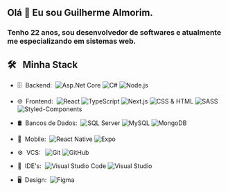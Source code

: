 
## Olá 👋 Eu sou Guilherme Almorim.

### Tenho 22 anos, sou desenvolvedor de softwares e atualmente me especializando em sistemas web.

## 🛠 &nbsp; Minha Stack

- 🗄 &nbsp;Backend:&nbsp;
  ![Asp.Net Core](https://img.shields.io/badge/-Asp.Net_Core-0A1A2F?style=for-the-badge&logo=microsoft)
  ![C#](https://img.shields.io/badge/-C_Sharp-0A1A2F?style=for-the-badge&logo=c-sharp)
  ![Node.js](https://img.shields.io/badge/-Node.js-0A1A2F?style=for-the-badge&logo=node.js)
  
- 🌐 &nbsp;Frontend:&nbsp;
  ![React](https://img.shields.io/badge/-React-0A1A2F?style=for-the-badge&logo=react)
  ![TypeScript](https://img.shields.io/badge/-TypeScript-0A1A2F?style=for-the-badge&logo=typescript)
  ![Next.js](https://img.shields.io/badge/-Next.js-0A1A2F?style=for-the-badge&logo=next.js)
  ![CSS & HTML](https://img.shields.io/badge/-CSS-0A1A2F?style=for-the-badge&logo=css3)
  ![SASS](https://img.shields.io/badge/-SASS-0A1A2F?style=for-the-badge&logo=sass)
  ![Styled-Components](https://img.shields.io/badge/-Styled_Components-0A1A2F?style=for-the-badge&logo=styled-components&logoColor=fff)
  
- 🛢 &nbsp;Bancos de Dados:&nbsp;
  ![SQL Server](https://img.shields.io/badge/-SQL_Server-0A1A2F?style=for-the-badge&logo=microsoft-sql-server)
  ![MySQL](https://img.shields.io/badge/-MySQL-0A1A2F?style=for-the-badge&logo=mysql&logoColor=00d8fd)
  ![MongoDB](https://img.shields.io/badge/-MongoDB-0A1A2F?style=for-the-badge&logo=mongodb)
  
- 📱 &nbsp;Mobile:&nbsp;
  ![React Native](https://img.shields.io/badge/-React%20Native-0A1A2F?style=for-the-badge&logo=React&logoColor=00d8fd)
  ![Expo](https://img.shields.io/badge/-Expo-0A1A2F?style=for-the-badge&logo=Expo&logoColor=FFF)
  
- ⚙️ &nbsp;VCS: &nbsp;
  ![Git](https://img.shields.io/badge/-Git-0A1A2F?style=for-the-badge&logo=git)
  ![GitHub](https://img.shields.io/badge/-GitHub-0A1A2F?style=for-the-badge&logo=github)
  
- 🔧 &nbsp;IDE's:&nbsp;
  ![Visual Studio Code](https://img.shields.io/badge/-Visual%20Studio%20Code-0A1A2F?style=for-the-badge&logo=visual-studio-code&logoColor=007ACC)
  ![Visual Studio](https://img.shields.io/badge/-Visual%20Studio-0A1A2F?style=for-the-badge&logo=visual-studio)
  
- 🖥 &nbsp;Design:&nbsp;
  ![Figma](https://img.shields.io/badge/-Figma-0A1A2F?style=for-the-badge&logo=figma)
